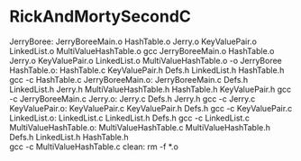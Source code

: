 # RickAndMortySecondC
JerryBoree: JerryBoreeMain.o HashTable.o Jerry.o KeyValuePair.o LinkedList.o MultiValueHashTable.o
	gcc JerryBoreeMain.o HashTable.o Jerry.o KeyValuePair.o LinkedList.o MultiValueHashTable.o -o JerryBoree
HashTable.o: HashTable.c KeyValuePair.h Defs.h LinkedList.h HashTable.h
	gcc -c HashTable.c
JerryBoreeMain.o: JerryBoreeMain.c Defs.h LinkedList.h Jerry.h MultiValueHashTable.h HashTable.h KeyValuePair.h
	gcc -c JerryBoreeMain.c
Jerry.o: Jerry.c Defs.h Jerry.h
	gcc -c Jerry.c
KeyValuePair.o: KeyValuePair.c KeyValuePair.h Defs.h
	gcc -c KeyValuePair.c
LinkedList.o: LinkedList.c LinkedList.h Defs.h
	gcc -c LinkedList.c
MultiValueHashTable.o: MultiValueHashTable.c MultiValueHashTable.h Defs.h LinkedList.h HashTable.h  
	gcc -c MultiValueHashTable.c
clean:
	rm -f *.o

